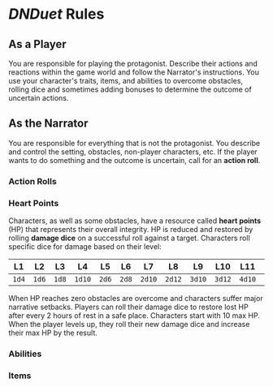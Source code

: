 # _DNDuet_ Rules

## As a Player
You are responsible for playing the protagonist. Describe their actions and reactions within the game world and follow the Narrator's instructions. You use your character's traits, items, and abilities to overcome obstacles, rolling dice and sometimes adding bonuses to determine the outcome of uncertain actions.

## As the Narrator
You are responsible for everything that is not the protagonist. You describe and control the setting, obstacles, non-player characters, etc. If the player wants to do something and the outcome is uncertain, call for an **action roll**.

### Action Rolls


### Heart Points
Characters, as well as some obstacles, have a resource called **heart points** (HP) that represents their overall integrity. HP is reduced and restored by rolling **damage dice** on a successful roll against a target. Characters roll specific dice for damage based on their level:

| L1 | L2 | L3 | L4 | L5 | L6 | L7 | L8 | L9 | L10 | L11 | L12 |
|:---:|:---:|:---:|:---:|:---:|:---:|:---:|:---:|:---:|:---:|:---:|:---:|
| `1d4` | `1d6` | `1d8` | `1d10` | `2d6` | `2d8` | `2d10` | `2d12` | `3d10` | `3d12` | `4d10` | `4d12` |

When HP reaches zero obstacles are overcome and characters suffer major narrative setbacks. Players can roll their damage dice to restore lost HP after every 2 hours of rest in a safe place. Characters start with 10 max HP. When the player levels up, they roll their new damage dice and increase their max HP by the result.

### Abilities


### Items


